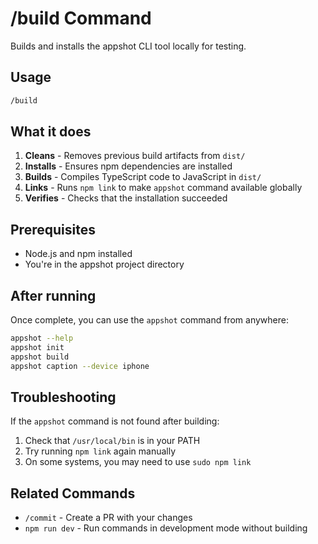 # /build Command

Builds and installs the appshot CLI tool locally for testing.

## Usage

```bash
/build
```

## What it does

1. **Cleans** - Removes previous build artifacts from `dist/`
2. **Installs** - Ensures npm dependencies are installed
3. **Builds** - Compiles TypeScript code to JavaScript in `dist/`
4. **Links** - Runs `npm link` to make `appshot` command available globally
5. **Verifies** - Checks that the installation succeeded

## Prerequisites

- Node.js and npm installed
- You're in the appshot project directory

## After running

Once complete, you can use the `appshot` command from anywhere:

```bash
appshot --help
appshot init
appshot build
appshot caption --device iphone
```

## Troubleshooting

If the `appshot` command is not found after building:

1. Check that `/usr/local/bin` is in your PATH
2. Try running `npm link` again manually
3. On some systems, you may need to use `sudo npm link`

## Related Commands

- `/commit` - Create a PR with your changes
- `npm run dev` - Run commands in development mode without building